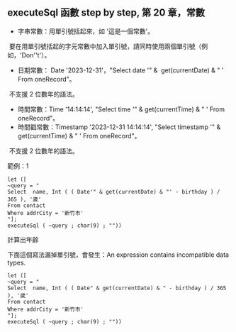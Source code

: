 executeSql 函數 step by step, 第 20 章，常數
-------------------------------------

*   字串常數：用單引號括起來，如 '這是一個常數'。

 要在用單引號括起的字元常數中加入單引號，請同時使用兩個單引號（例如，'Don''t'）。

*   日期常數： Date '2023-12-31'，"Select date '" &  get(currentDate) & " ' From oneRecord"。

 不支援 2 位數年的語法。

*   時間常數：Time '14:14:14', "Select time '" & get(currentTime) & " ' From oneRecord"。
*   時間戳常數：Timestamp '2023-12-31 14:14:14', "Select timestamp '" & get(currentTime) & " ' From oneRecord"。

 不支援 2 位數年的語法。

範例：1

```
let ([
~query = "
Select  name, Int ( ( Date'" & get(currentDate) & "' - birthday ) / 365 ), '歲' 
From contact 
Where addrCity = '新竹市'
"];
executeSql ( ~query ; char(9) ; ""))
```

計算出年齡

下面這個寫法漏掉單引號，會發生：An expression contains incompatible data types.

```
let ([
~query = "
Select  name, Int ( ( Date" & get(currentDate) & " - birthday ) / 365 ), '歲' 
From contact 
Where addrCity = '新竹市'
"];
executeSql ( ~query ; char(9) ; ""))
```